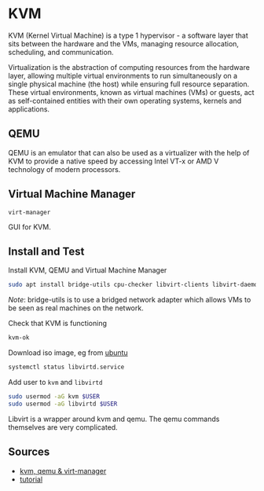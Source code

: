 # KVM

KVM (Kernel Virtual Machine) is a type 1 hypervisor - a software layer that sits between the hardware and the VMs, managing resource allocation, scheduling, and communication.

Virtualization is the abstraction of computing resources from the hardware layer, allowing multiple virtual environments to run simultaneously on a single physical machine (the host) while ensuring full resource separation. These virtual environments, known as virtual machines (VMs) or guests, act as self-contained entities with their own operating systems, kernels and applications.

## QEMU

QEMU is an emulator that can also be used as a virtualizer with the help of KVM to provide a native speed by accessing Intel VT-x or AMD V technology of modern processors.

## Virtual Machine Manager

`virt-manager`

GUI for KVM.

## Install and Test

Install KVM, QEMU and Virtual Machine Manager

```bash
sudo apt install bridge-utils cpu-checker libvirt-clients libvirt-daemon qemu qemu-kvm virt-manager
```

*Note*: bridge-utils is to use a bridged network adapter which allows VMs to be seen as real machines on the network.

Check that KVM is functioning

```bash
kvm-ok
```

Download iso image, eg from [ubuntu](http://cdimage.ubuntu.com/)


```bash
systemctl status libvirtd.service
```

Add user to `kvm` and `libvirtd`

```bash
sudo usermod -aG kvm $USER
sudo usermod -aG libvirtd $USER
```

Libvirt is a wrapper around kvm and qemu. The qemu commands themselves are very complicated.

## Sources

- [kvm, qemu  & virt-manager](https://linux.how2shout.com/how-to-install-qemu-kvm-and-virt-manager-gui-on-ubuntu-20-04-lts/)
- [tutorial](https://medium.com/@DrewViles/using-libvirt-kvm-qemu-to-create-vms-792e49262304)
